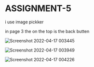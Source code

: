 # ASSIGNMENT-5
i use image pickker

in page 3 the on the top is the back butten


![Screenshot 2022-04-17 003445](https://user-images.githubusercontent.com/101120105/163692248-44bccb07-f9ac-4ae3-bfeb-903519927132.png)


![Screenshot 2022-04-17 003949](https://user-images.githubusercontent.com/101120105/163692250-fd1880d0-47c6-44f9-99d0-c5820e1eb244.png)


![Screenshot 2022-04-17 004226](https://user-images.githubusercontent.com/101120105/163692252-72d83505-306a-46f1-b4ec-4453dfc4fdf5.png)
